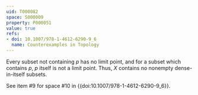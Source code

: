 ```yaml
---
uid: T000082
space: S000009
property: P000051
value: true
refs:
- doi: 10.1007/978-1-4612-6290-9_6
  name: Counterexamples in Topology
---
```


Every subset not containing $p$ has no limit point, and for a subset which contains $p$, $p$ itself is not a limit point. Thus, $X$ contains no nonempty dense-in-itself subsets.

See item #9 for space #10 in {{doi:10.1007/978-1-4612-6290-9_6}}.
